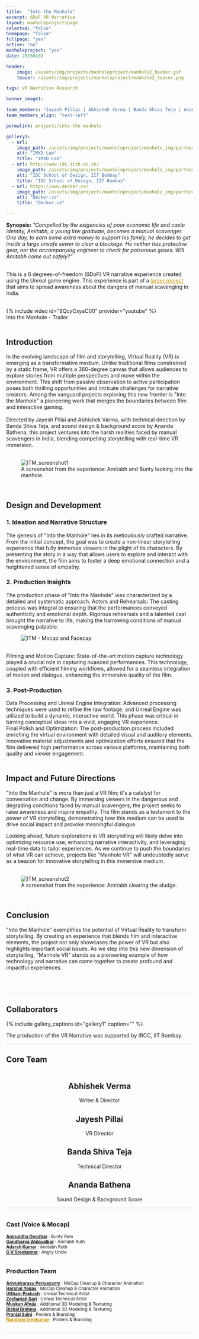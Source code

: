 ```yaml
---
title:  "Into the Manhole"
excerpt: 6DoF VR Narrative
layout: manholeprojectspage   
selected: "false"
homepage: "false"
fullpage: "yes"
active: "no"
manholeproject: "yes"
date: 20250102

header:
    image: /assets/img/projects/manholeproject/manhole2_header.gif
    teaser: /assets/img/projects/manholeproject/manhole2_teaser.png

tags: VR Narrative Research

banner_image1: 

team_members: "Jayesh Pillai | Abhishek Verma | Banda Shiva Teja | Ananda Bathena"
team_members_align: "text-left"

permalink: projects/into-the-manhole

gallery1:
  - url: 
    image_path: /assets/img/projects/manholeproject/manhole_img/partners_logo_imxdlab.png
    alt: "IMXD Lab"
    title: "IMXD Lab"
  - url: http://www.idc.iitb.ac.in/
    image_path: /assets/img/projects/manholeproject/manhole_img/partners_logo_idc.png
    alt: "IDC School of Design, IIT Bombay"
    title: "IDC School of Design, IIT Bombay"
  - url: https://www.deckor.co/
    image_path: /assets/img/projects/manholeproject/manhole_img/partners_logo_deckor.png
    alt: "Deckor.co"
    title: "Deckor.co"    

---
```


<strong>Synopsis: </strong> <i>“Compelled by the exigencies of poor economic life and caste identity, Amitabh, a young law graduate, becomes a manual scavenger. One day, to earn some extra money to support his family, he decides to get inside a large unsafe sewer to clear a blockage. He neither has protective gear, nor the accompanying engineer to check for poisonous gases. Will Amitabh come out safely?”</i>
<br><br>

This is a 6 degrees-of-freedom (6DoF) VR narrative experience created using the Unreal game engine. This experience is part of a
<a href="https://imxd.in/manhole-project" target="_blank" style="color:#cc9200;">larger project</a> that aims to spread awareness about the dangers of manual scavenging in India.

<br>
{% include video id="8QcyCxyaC00" provider="youtube" %}
<figcaption>Into the Manhole - Trailer</figcaption>
<br>


## Introduction

In the evolving landscape of film and storytelling, Virtual Reality (VR) is emerging as a transformative medium. Unlike traditional films constrained by a static frame, VR offers a 360-degree canvas that allows audiences to explore stories from multiple perspectives and move within the environment. This shift from passive observation to active participation poses both thrilling opportunities and intricate challenges for narrative creators. Among the vanguard projects exploring this new frontier is "Into the Manhole" a pioneering work that merges the boundaries between film and interactive gaming.
<br><br>
Directed by Jayesh Pillai and Abhishek Varma, with technical direction by Banda Shiva Teja, and sound design & background score by Ananda Bathena, this project ventures into the harsh realities faced by manual scavengers in India, blending compelling storytelling with real-time VR immersion.
<br><br>

<figure class="align-center" style="width:100%;">
  <img src="{{ site.url }}{{ site.baseurl }}/assets/img/projects/manholeproject/ITM_img/ITM_screenshot1.jpg" alt="ITM_screenshot1">
  <figcaption>A screenshot from the experience: Amitabh and Bunty looking into the manhole.</figcaption>
</figure> 
<br>

## Design and Development

### 1. Ideation and Narrative Structure

The genesis of "Into the Manhole" lies in its meticulously crafted narrative. From the initial concept, the goal was to create a non-linear storytelling experience that fully immerses viewers in the plight of its characters. By presenting the story in a way that allows users to explore and interact with the environment, the film aims to foster a deep emotional connection and a heightened sense of empathy.

### 2. Production Insights

The production phase of "Into the Manhole" was characterized by a detailed and systematic approach.
Actors and Rehearsals: The casting process was integral to ensuring that the performances conveyed authenticity and emotional depth. Rigorous rehearsals and a talented cast brought the narrative to life, making the harrowing conditions of manual scavenging palpable. 

<figure class="align-center" style="width:100%;">
  <img src="{{ site.url }}{{ site.baseurl }}/assets/img/projects/manholeproject/ITM_img/ITM_mocap.jpg" alt="ITM - Mocap and Facecap">
</figure>
<br>
Filming and Motion Capture: State-of-the-art motion capture technology played a crucial role in capturing nuanced performances. This technology, coupled with efficient filming workflows, allowed for a seamless integration of motion and dialogue, enhancing the immersive quality of the film.
<br>

### 3. Post-Production

Data Processing and Unreal Engine Integration: Advanced processing techniques were used to refine the raw footage, and Unreal Engine was utilized to build a dynamic, interactive world. This phase was critical in turning conceptual ideas into a vivid, engaging VR experience.
<br>
Final Polish and Optimization: The post-production process included enriching the virtual environment with detailed visual and auditory elements. Innovative material adjustments and optimization efforts ensured that the film delivered high performance across various platforms, maintaining both quality and viewer engagement.
<br><br>

## Impact and Future Directions

"Into the Manhole" is more than just a VR film; it's a catalyst for conversation and change. By immersing viewers in the dangerous and degrading conditions faced by manual scavengers, the project seeks to raise awareness and inspire empathy. The film stands as a testament to the power of VR storytelling, demonstrating how this medium can be used to drive social impact and provoke meaningful dialogue.

Looking ahead, future explorations in VR storytelling will likely delve into optimizing resource use, enhancing narrative interactivity, and leveraging real-time data to tailor experiences. As we continue to push the boundaries of what VR can achieve, projects like "Manhole VR" will undoubtedly serve as a beacon for innovative storytelling in this immersive medium.
<br><br>

<figure class="align-center" style="width:100%;">
  <img src="{{ site.url }}{{ site.baseurl }}/assets/img/projects/manholeproject/ITM_img/ITM_screenshot2.jpg" alt="ITM_screenshot2">
  <figcaption>A screenshot from the experience: Amitabh clearing the sludge.</figcaption>
</figure> 
<br>

## Conclusion

"Into the Manhole" exemplifies the potential of Virtual Reality to transform storytelling. By creating an experience that blends film and interactive elements, the project not only showcases the power of VR but also highlights important social issues. As we step into this new dimension of storytelling, "Manhole VR" stands as a pioneering example of how technology and narrative can come together to create profound and impactful experiences.
<br><br>

<br>

<hr style="height:1px;border-width:0;color:#fcd5ce;background-color:#fcd5ce">

## Collaborators

  {% include gallery_captions id="gallery1" caption="" %}

<figcaption style="text-align: left; margin-top: 0px;">The production of the VR Narrative was supported by IRCC, IIT Bombay.</figcaption>


<hr style="height:1px;border-width:0;color:#fcd5ce;background-color:#fcd5ce">

## Core Team

<div class="people" style="display:grid">

  <div class="entries-grid">

  <div class="people_grid__item_4">
  <article class="people__item" itemscope="" itemtype="https://schema.org/CreativeWork">  
  <div class="people__item-teaser" style="background-image: url(/assets/img/projects/manholeproject/manhole_img_people/ITM_abhishek.png); background-size: cover;background-position: center;">
  </div>
  <h2 class="people__item-title" itemprop="headline"  style="text-align: center;">Abhishek Verma</h2>
  <p style="margin-bottom: 0px; text-align: center;" class="people__item-excerpt" itemprop="description">Writer & Director</p>
  </article>
  </div>

  <div class="people_grid__item_4">
  <article class="people__item" itemscope="" itemtype="https://schema.org/CreativeWork">  
  <div class="people__item-teaser" style="background-image: url(/assets/img/projects/manholeproject/manhole_img_people/ITM_jayesh.png); background-size: cover;background-position: center;">
  </div>
  <h2 class="people__item-title" itemprop="headline"  style="text-align: center;">Jayesh Pillai</h2>
  <p style="margin-bottom: 0px; text-align: center;" class="people__item-excerpt" itemprop="description">VR Director</p>
  </article>
  </div>

  <div class="people_grid__item_4">
  <article class="people__item" itemscope="" itemtype="https://schema.org/CreativeWork">  
  <div class="people__item-teaser" style="background-image: url(/assets/img/projects/manholeproject/manhole_img_people/ITM_shiva.png); background-size: cover;background-position: center;">
  </div>
  <h2 class="people__item-title" itemprop="headline"  style="text-align: center;">Banda Shiva Teja</h2>
  <p style="margin-bottom: 0px; text-align: center;" class="people__item-excerpt" itemprop="description">Technical Director</p>
  </article>
  </div>

  <div class="people_grid__item_4">
  <article class="people__item" itemscope="" itemtype="https://schema.org/CreativeWork">  
  <div class="people__item-teaser" style="background-image: url(/assets/img/projects/manholeproject/manhole_img_people/ITM_ananda.png); background-size: cover;background-position: center;">
  </div>
  <h2 class="people__item-title" itemprop="headline"  style="text-align: center;">Ananda Bathena</h2>
  <p style="margin-bottom: 0px; text-align: center;" class="people__item-excerpt" itemprop="description">Sound Design & Background Score</p>
  </article>
  </div>


  </div>

</div>

<hr style="height:1px;border-width:0;color:#fcd5ce;background-color:#fcd5ce">

<div class="manhole-team-links" style="min-width: 45%; margin-top: 0px; padding-bottom: 0px; padding-right: 0px;padding-left: 0; display: inline-block; vertical-align : top;">
  <h3 id="page-title" class="page__title" style="margin-top: 20px;">Cast (Voice & Mocap)</h3>
  <p><small>
    <a href="https://www.linkedin.com/in/aniruddha-deodhar-040534223?" target="_blank"><b>Aniruddha Deodhar</b></a> : Bunty Ram<br>
    <a href="https://www.linkedin.com/in/adarsh-kumar-85a91a272/" target="_blank"><b>Gandharva Walavalkar</b></a> : Amitabh Ruth<br>
    <a href="https://www.linkedin.com/in/adarsh-kumar-85a91a272/" target="_blank"><b>Adarsh Kumar</b></a> : Amitabh Ruth<br>
    <a href="http://linkedin.com/in/gvsree" target="_blank"><b>G V Sreekumar</b></a> : Angry Uncle<br>
  </small></p>
</div>  

<div class="manhole-team-links" style="min-width: 50%; margin-top: 0px; padding-bottom: 0px; padding-right: 0px;padding-left: 0; display: inline-block; vertical-align : top;">
  <h3 id="page-title" class="page__title" style="margin-top: 20px;">Production Team</h3>
  <p><small>
    <a href="https://www.linkedin.com/in/artarivu/" target="_blank"><b>Arivukkarasu Periyasamy</b></a> : MoCap Cleanup & Character Animation<br>
    <a href="https://www.linkedin.com/in/harshal-yadav-125a8a195/" target="_blank"><b>Harshal Yadav</b></a> : MoCap Cleanup & Character Animation<br>
    <a href="https://www.linkedin.com/in/uttham-prakash-926024286/" target="_blank"><b>Uttham Prakash</b></a> : Unreal Technical Artist<br>
    <a href="https://www.linkedin.com/in/zecharia-s-490853261/" target="_blank"><b>Zechariah Sari</b></a> : Unreal Technical Artist<br>
    <a href="https://www.linkedin.com/in/muskan-ahuja-918aab222/" target="_blank"><b>Muskan Ahuja</b></a> : Additional 3D Modeling & Texturing<br>
    <a href="https://www.linkedin.com/in/bishal-brahma-543678312/" target="_blank"><b>Bishal Brahma</b></a> : Additional 3D Modeling & Texturing<br>
    <a href="https://www.linkedin.com/in/pranjal-saini-609911225/" target="_blank"><b>Pranjal Saini</b></a> : Posters & Branding<br>
    <a href="https://www.behance.net/nandhinsreekum1" target="_blank" style="color:#cc9200;"><b>Nandhini Sreekumar</b></a> : Posters & Branding<br>
  </small></p>
</div>

<hr style="height:1px;border-width:0;color:#fcd5ce;background-color:#fcd5ce">


